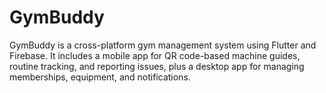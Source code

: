 # GymBuddy
GymBuddy is a cross-platform gym management system using Flutter and Firebase. It includes a mobile app for QR code-based machine guides, routine tracking, and reporting issues, plus a desktop app for managing memberships, equipment, and notifications.
